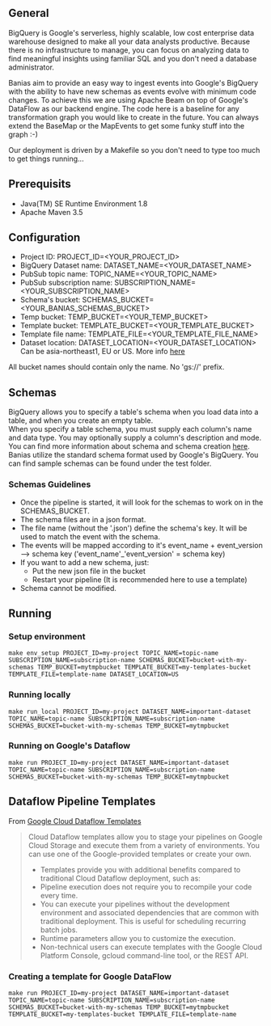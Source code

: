 ## General
BigQuery is Google's serverless, highly scalable, low cost enterprise data warehouse designed to make all your data analysts productive. Because there is no infrastructure to manage, you can focus on analyzing data to find meaningful insights using familiar SQL and you don't need a database administrator.  

Banias aim to provide an easy way to ingest events into Google's BigQuery with the ability to have new schemas as events evolve with minimum code changes.
To achieve this we are using Apache Beam on top of Google's DataFlow as our backend engine.
The code here is a baseline for any transformation graph you would like to create in the future. You can always extend the BaseMap or the MapEvents to get some funky stuff into the graph :-)

Our deployment is driven by a Makefile so you don't need to type too much to get things running...

## Prerequisits
* Java(TM) SE Runtime Environment 1.8
* Apache Maven 3.5

## Configuration
* Project ID: PROJECT_ID=<YOUR_PROJECT_ID>
* BigQuery Dataset name: DATASET_NAME=<YOUR_DATASET_NAME>
* PubSub topic name: TOPIC_NAME=<YOUR_TOPIC_NAME>
* PubSub subscription name: SUBSCRIPTION_NAME=<YOUR_SUBSCRIPTION_NAME>
* Schema's bucket: SCHEMAS_BUCKET=<YOUR_BANIAS_SCHEMAS_BUCKET>
* Temp bucket: TEMP_BUCKET=<YOUR_TEMP_BUCKET>
* Template bucket: TEMPLATE_BUCKET=<YOUR_TEMPLATE_BUCKET>
* Template file name: TEMPLATE_FILE=<YOUR_TEMPLATE_FILE_NAME>
* Dataset location: DATASET_LOCATION=<YOUR_DATASET_LOCATION> Can be asia-northeast1, EU or US. More info [here](https://cloud.google.com/bigquery/docs/dataset-locations)

All bucket names should contain only the name. No 'gs://' prefix.


## Schemas
BigQuery allows you to specify a table's schema when you load data into a table, and when you create an empty table.  
When you specify a table schema, you must supply each column's name and data type. You may optionally supply a column's description and mode.  
You can find more information about schema and schema creation [here](https://cloud.google.com/bigquery/docs/schemas).  
Banias utilize the standard schema format used by Google's BigQuery. You can find sample schemas can be found under the test folder. 

### Schemas Guidelines
* Once the pipeline is started, it will look for the schemas to work on in the SCHEMAS_BUCKET.
* The schema files are in a json format.
* The file name (without the '.json') define the schema's key. It will be used to match the event with the schema.
* The events will be mapped according to it's event_name + event_version --> schema key ('event_name'_'event_version' = schema key) 
* If you want to add a new schema, just:
	* Put the new json file in the bucket
	* Restart your pipeline (It is recommended here to use a template)
* Schema cannot be modified.

## Running
### Setup environment
```
make env_setup PROJECT_ID=my-project TOPIC_NAME=topic-name SUBSCRIPTION_NAME=subscription-name SCHEMAS_BUCKET=bucket-with-my-schemas TEMP_BUCKET=mytmpbucket TEMPLATE_BUCKET=my-templates-bucket TEMPLATE_FILE=template-name DATASET_LOCATION=US
```

### Running locally
```
make run_local PROJECT_ID=my-project DATASET_NAME=important-dataset TOPIC_NAME=topic-name SUBSCRIPTION_NAME=subscription-name SCHEMAS_BUCKET=bucket-with-my-schemas TEMP_BUCKET=mytmpbucket
```

### Running on Google's Dataflow
```
make run PROJECT_ID=my-project DATASET_NAME=important-dataset TOPIC_NAME=topic-name SUBSCRIPTION_NAME=subscription-name SCHEMAS_BUCKET=bucket-with-my-schemas TEMP_BUCKET=mytmpbucket
```

## Dataflow Pipeline Templates
From [Google Cloud Dataflow Templates](https://cloud.google.com/dataflow/docs/templates/overview)
> Cloud Dataflow templates allow you to stage your pipelines on Google Cloud Storage and execute them from a variety of environments. You can use one of the Google-provided templates or create your own.
>
> * Templates provide you with additional benefits compared to traditional Cloud Dataflow deployment, such as:
> * Pipeline execution does not require you to recompile your code every time.
> * You can execute your pipelines without the development environment and associated dependencies that are common with traditional deployment. This is useful for scheduling recurring batch jobs.
> * Runtime parameters allow you to customize the execution.
> * Non-technical users can execute templates with the Google Cloud Platform Console, gcloud command-line tool, or the REST API.

### Creating a template for Google DataFlow
```
make run PROJECT_ID=my-project DATASET_NAME=important-dataset TOPIC_NAME=topic-name SUBSCRIPTION_NAME=subscription-name SCHEMAS_BUCKET=bucket-with-my-schemas TEMP_BUCKET=mytmpbucket TEMPLATE_BUCKET=my-templates-bucket TEMPLATE_FILE=template-name
```
